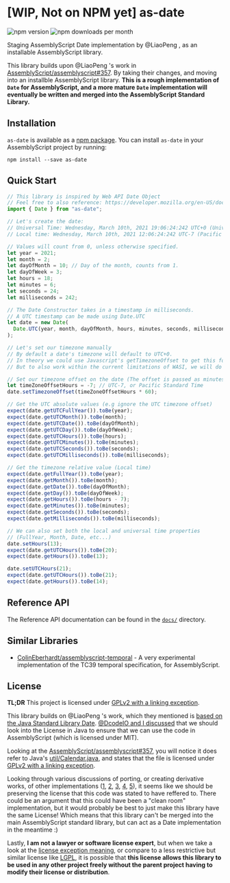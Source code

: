 # [WIP, Not on NPM yet] as-date

![npm version](https://img.shields.io/npm/v/as-date) ![npm downloads per month](https://img.shields.io/npm/dm/as-date)

Staging AssemblyScript Date implementation by @LiaoPeng , as an installable AssemblyScript library.

This library builds upon @LiaoPeng 's work in [AssemblyScript/assemblyscript#357](https://github.com/AssemblyScript/assemblyscript/pull/357). By taking their changes, and moving into an installble AssemblyScript library. **This is a rough implementation of `Date` for AssemblyScript, and a more mature `Date` implementation will eventually be written and merged into the AssemblyScript Standard Library.**

## Installation

`as-date` is available as a [npm package](https://www.npmjs.com/package/as-date). You can install `as-date` in your AssemblyScript project by running:

`npm install --save as-date`

## Quick Start

```typescript
// This library is inspired by Web API Date Object
// Feel free to also reference: https://developer.mozilla.org/en-US/docs/Web/JavaScript/Reference/Global_Objects/Date
import { Date } from "as-date";

// Let's create the date:
// Universal Time: Wednesday, March 10th, 2021 19:06:24:242 UTC+0 (Universal Time)
// Local time: Wednesday, March 10th, 2021 12:06:24:242 UTC-7 (Pacific Standard Time)

// Values will count from 0, unless otherwise specified.
let year = 2021;
let month = 2;
let dayOfMonth = 10; // Day of the month, counts from 1.
let dayOfWeek = 3;
let hours = 18;
let minutes = 6;
let seconds = 24;
let milliseconds = 242;

// The Date Constructor takes in a timestamp in milliseconds.
// A UTC timestamp can be made using Date.UTC
let date = new Date(
  Date.UTC(year, month, dayOfMonth, hours, minutes, seconds, milliseconds),
);

// Let's set our timezone manually
// By default a date's timezone will default to UTC+0.
// In theory we could use Javascript's getTimezoneOffset to get this for us
// But to also work within the current limitations of WASI, we will do this manually.

// Set our timezone offset on the date (The offset is passed as minutes)
let timeZoneOffsetHours = -7; // UTC-7, or Pacific Standard Time
date.setTimezoneOffset(timeZoneOffsetHours * 60);

// Get the UTC absolute values (e.g ignore the UTC timezone offset)
expect(date.getUTCFullYear()).toBe(year);
expect(date.getUTCMonth()).toBe(month);
expect(date.getUTCDate()).toBe(dayOfMonth);
expect(date.getUTCDay()).toBe(dayOfWeek);
expect(date.getUTCHours()).toBe(hours);
expect(date.getUTCMinutes()).toBe(minutes);
expect(date.getUTCSeconds()).toBe(seconds);
expect(date.getUTCMilliseconds()).toBe(milliseconds);

// Get the timezone relative value (Local time)
expect(date.getFullYear()).toBe(year);
expect(date.getMonth()).toBe(month);
expect(date.getDate()).toBe(dayOfMonth);
expect(date.getDay()).toBe(dayOfWeek);
expect(date.getHours()).toBe(hours - 7);
expect(date.getMinutes()).toBe(minutes);
expect(date.getSeconds()).toBe(seconds);
expect(date.getMilliseconds()).toBe(milliseconds);

// We can also set both the local and universal time properties 
// (FullYear, Month, Date, etc...)
date.setHours(13);
expect(date.getUTCHours()).toBe(20);
expect(date.getHours()).toBe(13);

date.setUTCHours(21);
expect(date.getUTCHours()).toBe(21);
expect(date.getHours()).toBe(14);
```

## Reference API

The Reference API documentation can be found in the [`docs/`](./docs) directory.

## Similar Libraries

* [ColinEberhardt/assemblyscript-temporal](https://github.com/ColinEberhardt/assemblyscript-temporal) - A very experimental implementation of the TC39 temporal specification, for AssemblyScript.

## License

**TL;DR** This project is licensed under [GPLv2 with a linking exception](./LICENSE).

This library builds on  @LiaoPeng 's work, which they mentioned is [based on the Java Standard Library Date](https://github.com/AssemblyScript/assemblyscript/pull/357#issuecomment-652409902). [@DcodeIO and I discussed](https://github.com/AssemblyScript/working-group/issues/56) that we should look into the License in Java to ensure that we can use the code in AssemblyScript (which is licensed under MIT).

Looking at the [AssemblyScript/assemblyscript#357](https://github.com/AssemblyScript/assemblyscript/pull/357), you will notice it does refer to Java's [util/Calendar.java](https://github.com/openjdk/jdk/blob/master/src/java.base/share/classes/java/util/Calendar.java), and states that the file is licensed under [GPLv2 with a linking exception](https://github.com/openjdk/jdk/blob/master/LICENSE).

Looking through various discussions of porting, or creating derivative works, of other implementations ([1](https://stackoverflow.com/questions/10952689/code-ported-from-one-to-another-language-licensing), [2](https://softwareengineering.stackexchange.com/questions/266210/porting-an-algorithm-implementation-licensed-under-gnu-gpl-v3), [3](https://softwareengineering.stackexchange.com/questions/151515/rewrote-gnu-gpl-v2-code-in-another-language-can-i-change-a-license), [4](https://softwareengineering.stackexchange.com/questions/205180/what-licensing-implications-if-any-are-there-when-porting-code-from-one-langua), [5](https://softwareengineering.stackexchange.com/questions/86754/is-it-possible-to-rewrite-every-line-of-an-open-source-project-in-a-slightly-dif)), it seems like we should be preserving the license that this code was stated to have reffered to. There could be an argument that this could have been a "clean room" implementation, but it would probably be best to just make this library have the same License! Which means that this library can't be merged into the main AssemblyScript standard library, but can act as a Date implementation in the meantime :)

Lastly, **I am not a lawyer or software license expert**, but when we take a look at the [license exception meaning](https://en.wikipedia.org/wiki/GPL_linking_exception), or compare to a less restrictive but similar license like [LGPL](https://opensource.stackexchange.com/questions/1410/what-is-the-difference-between-gpl-classpath-exception-vs-lgpl), it is possible that **this license allows this library to be used in any other project freely without the parent project having to modify their license or distribution**. 

